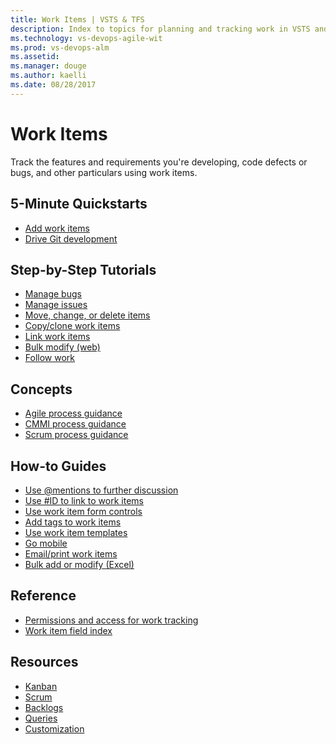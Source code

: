 ```yaml
---
title: Work Items | VSTS & TFS
description: Index to topics for planning and tracking work in VSTS and and Team Foundation Server (TFS)  
ms.technology: vs-devops-agile-wit
ms.prod: vs-devops-alm
ms.assetid:  
ms.manager: douge
ms.author: kaelli
ms.date: 08/28/2017
---
```


# Work Items


Track the features and requirements you're developing, code defects or bugs, and other particulars using work items. 

<!---
## Overview  
[About work items](about-work-items.md) 
-->

## 5-Minute Quickstarts  
 
- [Add work items](/vsts/work/backlogs/add-work-items?toc=/vsts/work/work-items/toc.json&bc=/vsts/work/work-items/breadcrumb/toc.json)
- [Drive Git development](/vsts/work/backlogs/connect-work-items-to-git-dev-ops?toc=/vsts/work/work-items/toc.json&bc=/vsts/work/work-items/breadcrumb/toc.json) 

## Step-by-Step Tutorials

- [Manage bugs](/vsts/work/backlogs/manage-bugs?toc=/vsts/work/work-items/toc.json&bc=/vsts/work/work-items/breadcrumb/toc.json)
- [Manage issues](/vsts/work/backlogs/manage-issues-impediments?toc=/vsts/work/work-items/toc.json&bc=/vsts/work/work-items/breadcrumb/toc.json)
- [Move, change, or delete items](/vsts/work/backlogs/remove-delete-work-items?toc=/vsts/work/work-items/toc.json&bc=/vsts/work/work-items/breadcrumb/toc.json)
- [Copy/clone work items](/vsts/work/backlogs/copy-clone-work-items?toc=/vsts/work/work-items/toc.json&bc=/vsts/work/work-items/breadcrumb/toc.json)
- [Link work items](/vsts/work/backlogs/add-link?toc=/vsts/work/work-items/toc.json&bc=/vsts/work/work-items/breadcrumb/toc.json)
- [Bulk modify (web)](/vsts/work/backlogs/bulk-modify-work-items?toc=/vsts/work/work-items/toc.json&bc=/vsts/work/work-items/breadcrumb/toc.json)
- [Follow work](/vsts/collaborate/follow-work-items?toc=/vsts/work/work-items/toc.json&bc=/vsts/work/work-items/breadcrumb/toc.json)


## Concepts 

- [Agile process guidance](/vsts/work/guidance/agile-process?toc=/vsts/work/work-items/toc.json&bc=/vsts/work/work-items/breadcrumb/toc.json)  
- [CMMI process guidance](/vsts/work/guidance/cmmi-process?toc=/vsts/work/work-items/toc.json&bc=/vsts/work/work-items/breadcrumb/toc.json)  
- [Scrum process guidance](/vsts/work/guidance/scrum-process?toc=/vsts/work/work-items/toc.json&bc=/vsts/work/work-items/breadcrumb/toc.json)         

## How-to Guides
- [Use @mentions to further discussion](/vsts/notifications/at-mentions?toc=/vsts/work/work-items/toc.json&bc=/vsts/work/work-items/breadcrumb/toc.json)
- [Use #ID to link to work items](/vsts/notifications/add-links-to-work-items?toc=/vsts/work/work-items/toc.json&bc=/vsts/work/work-items/breadcrumb/toc.json)
- [Use work item form controls](/vsts/work/concepts/work-item-form-controls?toc=/vsts/work/work-items/toc.json)
- [Add tags to work items](/vsts/work/track/add-tags-to-work-items?toc=/vsts/work/work-items/toc.json)
- [Use work item templates](/vsts/work/backlogs/work-item-template?toc=/vsts/work/work-items/toc.json)
- [Go mobile](/vsts/collaborate/mobile-work?toc=/vsts/work/work-items/toc.json&bc=/vsts/work/work-items/breadcrumb/toc.json)  
- [Email/print work items](../how-to/email-work-items.md)      
- [Bulk add or modify (Excel)](/vsts/work/office/bulk-add-modify-work-items-excel?toc=/vsts/work/work-items/toc.json)

## Reference   
- [Permissions and access for work tracking](/vsts/work/permissions-access-work-tracking?toc=/vsts/work/work-items/toc.json&bc=/vsts/work/work-items/breadcrumb/toc.json)
- [Work item field index](/vsts/work/guidance/work-item-field?toc=/vsts/work/work-items/toc.json&bc=/vsts/work/work-items/breadcrumb/toc.json)    
  

## Resources 

- [Kanban](../kanban/index.md)
- [Scrum](../scrum/index.md)
- [Backlogs](../backlogs/index.md)
- [Queries](../track/index.md)
- [Customization](../customize/index.md)




